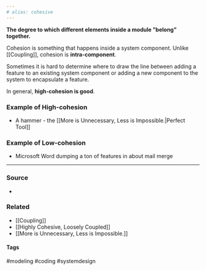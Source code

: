 ```yaml
---
# alias: cohesive
---
```

**The degree to which different elements inside a module "belong" together.**

Cohesion is something that happens inside a system component. Unlike [[Coupling]], cohesion is **intra-component**.

Sometimes it is hard to determine where to draw the line between adding a feature to an existing system component or adding a new component to the system to encapsulate a feature. 

In general, **high-cohesion is good**.

### Example of High-cohesion
- A hammer - the [[More is Unnecessary, Less is Impossible.|Perfect Tool]]

### Example of Low-cohesion
- Microsoft Word dumping a ton of features in about mail merge

---
### Source
- 

### Related
- [[Coupling]]
- [[Highly Cohesive, Loosely Coupled]]
- [[More is Unnecessary, Less is Impossible.]]

#### Tags
#modeling #coding #systemdesign